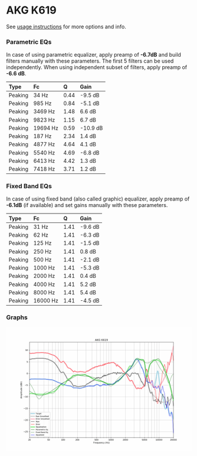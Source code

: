 # AKG K619
See [usage instructions](https://github.com/jaakkopasanen/AutoEq#usage) for more options and info.

### Parametric EQs
In case of using parametric equalizer, apply preamp of **-6.7dB** and build filters manually
with these parameters. The first 5 filters can be used independently.
When using independent subset of filters, apply preamp of **-6.6 dB**.

| Type    | Fc       |    Q | Gain     |
|:--------|:---------|:-----|:---------|
| Peaking | 34 Hz    | 0.44 | -9.5 dB  |
| Peaking | 985 Hz   | 0.84 | -5.1 dB  |
| Peaking | 3469 Hz  | 1.48 | 6.6 dB   |
| Peaking | 9823 Hz  | 1.15 | 6.7 dB   |
| Peaking | 19694 Hz | 0.59 | -10.9 dB |
| Peaking | 187 Hz   | 2.34 | 1.4 dB   |
| Peaking | 4877 Hz  | 4.64 | 4.1 dB   |
| Peaking | 5540 Hz  | 4.69 | -6.8 dB  |
| Peaking | 6413 Hz  | 4.42 | 1.3 dB   |
| Peaking | 7418 Hz  | 3.71 | 1.2 dB   |

### Fixed Band EQs
In case of using fixed band (also called graphic) equalizer, apply preamp of **-6.1dB**
(if available) and set gains manually with these parameters.

| Type    | Fc       |    Q | Gain    |
|:--------|:---------|:-----|:--------|
| Peaking | 31 Hz    | 1.41 | -9.6 dB |
| Peaking | 62 Hz    | 1.41 | -6.3 dB |
| Peaking | 125 Hz   | 1.41 | -1.5 dB |
| Peaking | 250 Hz   | 1.41 | 0.8 dB  |
| Peaking | 500 Hz   | 1.41 | -2.1 dB |
| Peaking | 1000 Hz  | 1.41 | -5.3 dB |
| Peaking | 2000 Hz  | 1.41 | 0.4 dB  |
| Peaking | 4000 Hz  | 1.41 | 5.2 dB  |
| Peaking | 8000 Hz  | 1.41 | 5.4 dB  |
| Peaking | 16000 Hz | 1.41 | -4.5 dB |

### Graphs
![](./AKG%20K619.png)